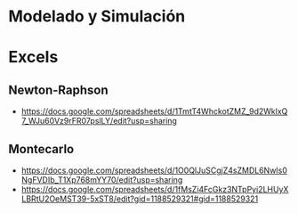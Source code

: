 # Modelado y Simulación

# Excels
## Newton-Raphson
- https://docs.google.com/spreadsheets/d/1TmtT4WhckotZMZ_9d2WklxQ7_WJu60Vz9rFR07pslLY/edit?usp=sharing

## Montecarlo
- https://docs.google.com/spreadsheets/d/1O0QlJuSCgjZ4sZMDL6NwIs0NgFVDIb_T1Xp768mYY70/edit?usp=sharing
- https://docs.google.com/spreadsheets/d/1fMsZi4FcGkz3NTpPyi2LHUyXLBRtU2OeMST39-5xST8/edit?gid=1188529321#gid=1188529321
